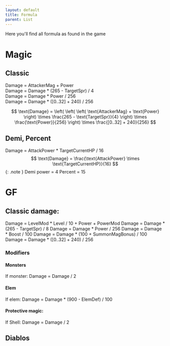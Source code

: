 ```yaml
---
layout: default
title: Formula
parent: List
---
```


Here you'll find all formula as found in the game

# Magic

## Classic

Damage = AttackerMag + Power  
Damage = Damage * (265 - TargetSpr) / 4  
Damage = Damage * Power / 256  
Damage = Damage * ([0..32] + 240) / 256   

$$
\text{Damage} = \left( \left( \left( \text{AttackerMag} + \text{Power} \right) \times \frac{265 - \text{TargetSpr}}{4} \right) \times \frac{\text{Power}}{256} \right) \times \frac{[0..32] + 240}{256}
$$

## Demi, Percent

Damage = AttackPower * TargetCurrentHP / 16
$$
\text{Damage} = \frac{\text{AttackPower} \times \text{TargetCurrentHP}}{16}
$$
{: .note }
Demi power = 4
Percent = 15

# GF

## Classic damage:

Damage = LevelMod * Level / 10 + Power + PowerMod
Damage = Damage * (265 - TargetSpr) / 8
Damage = Damage * Power / 256
Damage = Damage * Boost / 100
Damage = Damage * (100 + SummonMagBonus) / 100
Damage = Damage * ([0..32] + 240) / 256 

### Modifiers

#### Monsters
If monster: 
Damage = Damage / 2

#### Elem
If elem:
Damage = Damage * (900 - ElemDef) / 100

#### Protective magic:
If Shell:
Damage = Damage / 2

## Diablos





